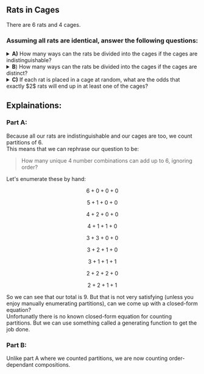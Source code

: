 ## Rats in Cages
There are $6$ rats and $4$ cages.  
### Assuming all rats are identical, answer the following questions:
<details><summary><b>A)</b> How many ways can the rats be divided into the cages if the cages are indistinguishable?</summary></details>
<details><summary><b>B</b>) How many ways can the rats be divided into the cages if the cages are distinct?</summary></details>
<details><summary><b>C)</b> If each rat is placed in a cage at random, what are the odds that exactly $2$ rats will end up in at least one of the cages?</summary></details>


## Explainations:
### Part A:
Because all our rats are indistinguishable and our cages are too, we count partitions of $6$.  
This means that we can rephrase our question to be:
> How many unique $4$ number combinations can add up to $6$, ignoring order?

Let's enumerate these by hand:
```math
6+0+0+0
```
```math
5+1+0+0
```
```math
4+2+0+0
```
```math
4+1+1+0
```
```math
3+3+0+0
```
```math
3+2+1+0
```
```math
3+1+1+1
```
```math
2+2+2+0
```
```math
2+2+1+1
```
So we can see that our total is $9$.  But that is not very satisfying (unless you enjoy manually enumerating partitions), can we come up with a closed-form equation?  
Unfortunatly there is no known closed-form equation for counting partitions.  But we can use something called a generating function to get the job done.  



### Part B:
Unlike part A where we counted partitions, we are now counting order-dependant compositions.



